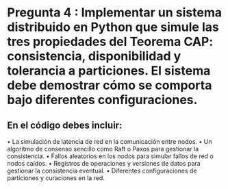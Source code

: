 # Pregunta 4 : Implementar un sistema distribuido en Python que simule las tres propiedades del Teorema CAP: consistencia, disponibilidad y tolerancia a particiones. El sistema debe demostrar cómo se comporta bajo diferentes configuraciones.

## En el código debes incluir:
• La simulación de latencia de red en la comunicación entre nodos.
• Un algoritmo de consenso sencillo como Raft o Paxos para gestionar la consistencia.
• Fallos aleatorios en los nodos para simular fallos de red o nodos caídos.
• Registros de operaciones y versiones de datos para gestionar la consistencia eventual.
• Diferentes configuraciones de particiones y curaciones en la red.
